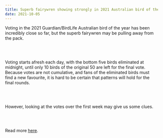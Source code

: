 ```yaml
---
title: Superb fairywren showing strongly in 2021 Australian bird of the year poll
date: 2021-10-05
---
```


<p>Voting in the 2021 Guardian/BirdLife Australian bird of the year has been incredibly close so far, but the superb fairywren may be pulling away from the pack.</p><br><br>

<p>Voting starts afresh each day, with the bottom five birds eliminated at midnight, until only 10 birds of the original 50 are left for the final vote. Because votes are not cumulative, and fans of the eliminated birds must find a new favourite, it is hard to be certain that patterns will hold for the final rounds.</p><br><br>

<p>However, looking at the votes over the first week may give us some clues.</p><br><br>

<p>Read more <a href="https://www.theguardian.com/environment/2021/oct/05/superb-fairywren-pulling-ahead-in-2021-australian-bird-of-the-year-poll">here</a>.</p>
